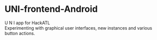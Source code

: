 # UNI-frontend-Android
U N I app for HackATL<br />
Experimenting with graphical user interfaces, new instances and various button actions.
